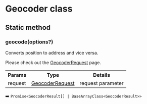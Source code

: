 # Geocoder class

## Static method

### geocode(options?)

Converts position to address and vice versa.

Please check out the <a href="../geocoderrequest/README.md">GeocoderRequest</a> page.

<table>
<tr>
  <th>Params</th>
  <th>Type</th>
  <th>Details</th>
</tr>
<tr>
  <td>request</td>
  <td><a href="../geocoderrequest/README.md">GeocoderRequest</a></td>
  <td>request parameter</td>
</tr>
</table>

:arrow_right: `Promise<GeocoderResult[] | BaseArrayClass<GeocoderResult>>`
